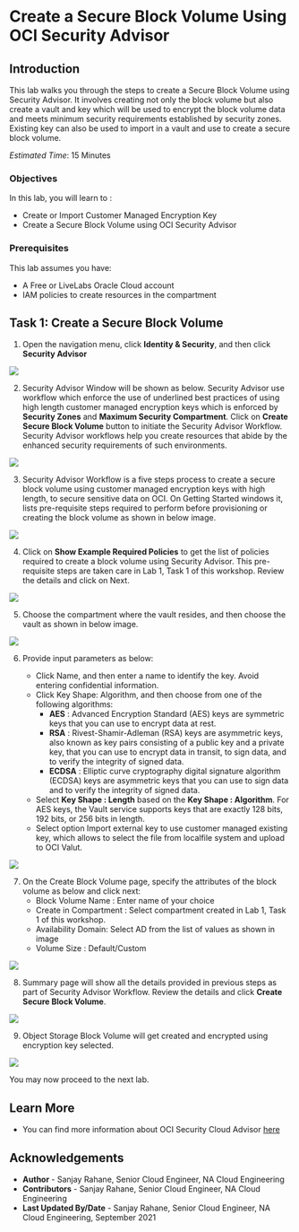 # Create a Secure Block Volume Using OCI Security Advisor

## Introduction

This lab walks you through the steps to create a Secure Block Volume using Security Advisor. It involves creating not only the block volume but also create a vault and key which will be used to encrypt the block volume data and meets minimum security requirements established by security zones. Existing key can also be used to import in a vault and use to create a secure block volume.

*Estimated Time*:  15 Minutes



### Objectives
In this lab, you will learn to :
* Create or Import Customer Managed Encryption Key
* Create a Secure Block Volume using OCI Security Advisor

### Prerequisites  

This lab assumes you have:
- A Free or LiveLabs Oracle Cloud account
- IAM policies to create resources in the compartment

##  Task 1: Create a Secure Block Volume

1. Open the navigation menu, click **Identity & Security**, and then click **Security Advisor**

  ![](./images/bvimage1.png " ")

2. Security Advisor Window will be shown as below. Security Advisor use workflow which enforce the use of underlined best practices of using high length customer managed encryption keys which is enforced by **Security Zones** and **Maximum Security Compartment**. Click on **Create Secure Block Volume** button to initiate the Security Advisor Workflow. Security Advisor workflows help you create resources that abide by the enhanced security requirements of such environments.

  ![](./images/bvimage2.png " ")

3. Security Advisor Workflow is a five steps process to create a secure block volume using customer managed encryption keys with high length, to secure sensitive data on OCI. On Getting Started windows it, lists pre-requisite steps required to perform before provisioning or creating the block volume as shown in below image.

  ![](./images/bvimage3.png " ")

4. Click on **Show Example Required Policies** to get the list of policies required to create a block volume using Security Advisor.
This pre-requisite steps are taken care in Lab 1, Task 1 of this workshop. Review the details and click on Next.

  ![](./images/bvimage4.png " ")

5. Choose the compartment where the vault resides, and then choose the vault as shown in below image.

  ![](./images/bvimage5.png " ")

6. Provide input parameters as below:

    * Click Name, and then enter a name to identify the key. Avoid entering confidential information.
    * Click Key Shape: Algorithm, and then choose from one of the following algorithms:
        * **AES** : Advanced Encryption Standard (AES) keys are symmetric keys that you can use to encrypt data at rest.
        * **RSA** : Rivest-Shamir-Adleman (RSA) keys are asymmetric keys, also known as key pairs consisting of a public key and a private key, that you can use to encrypt data in transit, to sign data, and to verify the integrity of signed data.
        * **ECDSA** :  Elliptic curve cryptography digital signature algorithm (ECDSA) keys are asymmetric keys that you can use to sign data and to verify the integrity of signed data.
    * Select **Key Shape : Length** based on the **Key Shape : Algorithm**. For AES keys, the Vault service supports keys that are exactly 128 bits, 192 bits, or 256 bits in length.
    * Select option Import external key to use customer managed existing key, which allows to select the file from localfile system and upload to OCI Valut.

  ![](./images/bvimage6.png " ")

7. On the Create Block Volume page, specify the attributes of the block volume as below and click next:
    * Block Volume Name : Enter name of your choice
    * Create in Compartment : Select compartment created in Lab 1, Task 1 of this workshop.
    * Availability Domain: Select AD from the list of values as shown in image
    * Volume Size : Default/Custom

  ![](./images/bvimage7.png " ")

8. Summary page will show all the details provided in previous steps as part of Security Advisor Workflow. Review the details and click **Create Secure Block Volume**.

  ![](./images/bvimage8.png " ")

9. Object Storage Block Volume will get created and encrypted using encryption key selected.

  ![](./images/bvimage9.png " ")

You may now proceed to the next lab.

## Learn More
- You can find more information about OCI Security Cloud Advisor [here](https://docs.oracle.com/en-us/iaas/Content/SecurityAdvisor/Concepts/securityadvisoroverview.htm)


## Acknowledgements
* **Author** - Sanjay Rahane, Senior Cloud Engineer, NA Cloud Engineering
* **Contributors** -  Sanjay Rahane, Senior Cloud Engineer, NA Cloud Engineering
* **Last Updated By/Date** - Sanjay Rahane, Senior Cloud Engineer, NA Cloud Engineering, September 2021